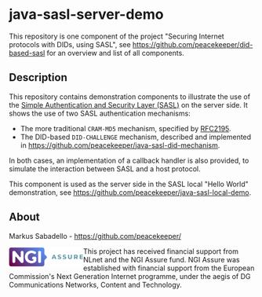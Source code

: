 # java-sasl-server-demo

This repository is one component of the project "Securing Internet protocols with DIDs, using SASL",
see https://github.com/peacekeeper/did-based-sasl for an overview and list of all components.

## Description

This repository contains demonstration components to illustrate the use of the [Simple Authentication and Security Layer (SASL)](https://www.rfc-editor.org/rfc/rfc4422.html)
on the server side. It shows the use of two SASL authentication mechanisms:

- The more traditional `CRAM-MD5` mechanism, specified by [RFC2195](https://www.rfc-editor.org/rfc/rfc2195.html).
- The DID-based `DID-CHALLENGE` mechanism, described and implemented in https://github.com/peacekeeper/java-sasl-did-mechanism.

In both cases, an implementation of a callback handler is also provided, to simulate the interaction between SASL and
a host protocol.

This component is used as the server side in the SASL local "Hello World" demonstration,
see https://github.com/peacekeeper/java-sasl-local-demo.

## About

Markus Sabadello - https://github.com/peacekeeper/

<img align="left" height="40" src="https://github.com/peacekeeper/did-based-sasl/blob/main/docs/logo-ngi-assure.png?raw=true">

This project has received financial support from NLnet and the NGI Assure fund. NGI Assure was established with
financial support from the European Commission's Next Generation Internet programme, under the aegis of DG
Communications Networks, Content and Technology.
